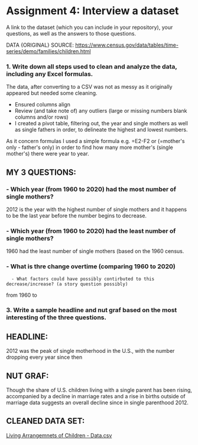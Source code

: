 # Assignment 4: Interview a dataset

A link to the dataset (which you can include in your repository), your questions, as well as the answers to those questions.

DATA {ORIGINAL} SOURCE: https://www.census.gov/data/tables/time-series/demo/families/children.html


### 1. Write down all steps used to clean and analyze the data, including any Excel formulas.

The data, after converting to a CSV was not as messy as it originally appeared but needed some cleaning. 

- Ensured columns align
- Review (and take note of) any outliers (large or missing numbers blank columns and/or rows)
- I created a pivot table, filtering out, the year and single mothers as well as single fathers in order, to delineate the highest and lowest numbers.  

As it concern formulas I used a simple formula e.g. =E2-F2 or (=mother's only - father's only) in order to find how many more mother's (single mother's) there were  year to year. 



## MY 3 QUESTIONS: 

### - Which year (from 1960 to 2020) had the most number of single mothers? 

2012 is the year with the highest number of single mothers and it happens to be the last year before the number begins to decrease. 


### - Which year (from 1960 to 2020) had the least number of single mothers? 

1960 had the least number of single mothers (based on the 1960 census. 

### - What is thre change overtime (comparing 1960 to 2020)
      - What factors could have possibly contirbuted to this decrease/increase? (a story question possibly) 
from 1960 to 

### 3. Write a sample headline and nut graf based on the most interesting of the three questions.


## HEADLINE: 
2012 was the peak of single motherhood in the U.S., with the number dropping every year since then 


## NUT GRAF: 
Though the share of U.S. children living with a single parent has been rising, accompanied by a decline in marriage rates and a rise in births outside of marriage data suggests an overall decline since in single parenthood 2012.


## CLEANED DATA SET: 
[Living Arrangemnets of Children - Data.csv](https://github.com/iamjayshakur/datavisualization-fall2021/files/7470270/Living.Arrangemnets.of.Children.-.Data.csv)

